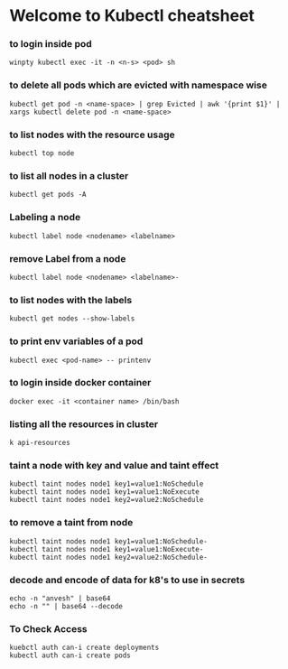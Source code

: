 # Welcome to Kubectl cheatsheet  
### to login inside pod  
```
winpty kubectl exec -it -n <n-s> <pod> sh
```

### to delete all pods which are evicted with namespace wise
```
kubectl get pod -n <name-space> | grep Evicted | awk '{print $1}' | xargs kubectl delete pod -n <name-space>
```

### to list nodes with the resource usage
```
kubectl top node
```

### to list all nodes in a cluster
```
kubectl get pods -A
```

### Labeling a node
```
kubectl label node <nodename> <labelname>
```

### remove Label from a node
```
kubectl label node <nodename> <labelname>-
```

### to list nodes with the labels
```
kubectl get nodes --show-labels
```

### to print env variables of a pod
```
kubectl exec <pod-name> -- printenv
```

### to login inside docker container
```
docker exec -it <container name> /bin/bash
```

### listing all the resources in cluster
```
k api-resources
```

### taint a node with key and value and taint effect
```
kubectl taint nodes node1 key1=value1:NoSchedule
kubectl taint nodes node1 key1=value1:NoExecute
kubectl taint nodes node1 key2=value2:NoSchedule
```

### to remove a taint from node
```
kubectl taint nodes node1 key1=value1:NoSchedule-
kubectl taint nodes node1 key1=value1:NoExecute-
kubectl taint nodes node1 key2=value2:NoSchedule-
```

### decode and encode of data for k8's to use in secrets
```
echo -n "anvesh" | base64
echo -n "" | base64 --decode
```

### To Check Access  
```
kuebctl auth can-i create deployments
kubectl auth can-i create pods
```